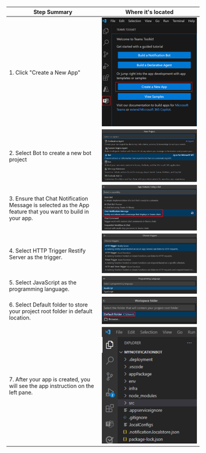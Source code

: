 | Step Summary        | Where it's located              |
|----------|----------------|
| 1. Click "Create a New App" | ![Image1](step1.png) |
| 2. Select Bot to create a new bot project | ![Image2](step2.png) |
| 3. Ensure that Chat Notification Message is selected as the App feature that you want to build in your app. | ![Image3](step3.svg) |
| 4. Select HTTP Trigger Restify Server as the trigger. | ![Image4](step4.svg) |
| 5. Select JavaScript as the programming language. | ![Image5](step5.svg) |
| 6. Select Default folder to store your project root folder in default location. | ![Image6](step6.svg) |
| 7. After your app is created, you will see the app instruction on the left pane. | ![Image7](step7.svg) |
